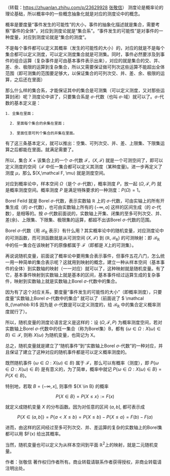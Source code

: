 （转载：https://zhuanlan.zhihu.com/p/23629928        [张敬信](https://www.zhihu.com/people/huc_zhangjingxin)）
测度论是概率论的理论基础，所以概率中的一些概念抽象化就是对应的测度论中的概念。

概率是要度量“事件发生的可能性”的大小，事件的抽象化描述就是集合，需要考察“事件的全体”，对应到测度论就是“集合系”。“事件发生的可能性”是对事件的一种度量，对应到测度论就是“集合的测度”。

不是每个事件都可以定义其概率（发生的可能性的大小）的，对应的就是不是每个集合都可以定义测度，可以定义测度集合就是可测集。同时，事件必然要涉及到事件的组合运算（复杂事件是可由基本事件表示出来），对应的就是集合的交、并、差、余、极限的运算到复杂集合，所以又需要保证做可列次这些运算不能超出全体范围（即可测集的范围要足够大，以保证集合的可列次交、并、差、余、极限的运算，之后还在里面）

那么什么样的集合系，才能保证其中的集合是可测集（可以定义测度，又对那些运算封闭）呢？测度论中讲了，只要集合系是 $\sigma$-代数（也叫 $\sigma$-域）就可以了。$\sigma$-代数的基本定义是：

```
1. 全集在里面；

  2. 里面每个集合的余集在里面；

  3. 里面任意可列个集合的并集在里面。
```

有了这三条基本定义，就可以推出：空集、可列次交、并、差、上限集、下限集运算之后都能在里面。就满足需要了。

所以，集合 $X$ + 该集合上的一个 $\sigma$-代数 $\mathcal F$，$(X,\mathcal F)$ 就是一个可测空间了，即可以定义测度的空间（$\mathcal F$ 中任一集合都可以定义其测度（某种度量)。进一步再定义了测度 $\mu$，那么 $(X,\mathcal F, \mu) 就是测度空间。

对应到概率论中，样本空间 $\Omega$（是个 $\sigma$-代数），概率测度 $P$，放一起 $(\Omega,\mathcal F,P)$ 就是概率测度空间。概率测度 $P$ 是满足特殊要求的一种测度：$P(\Omega)=1$。

Borel Feild 就是 Borel $\sigma$-代数，表示实数轴 $\mathbb R$ 上的 $\sigma$-代数，可由实轴上的所有开集生成（的 $\sigma$-代数），也可由实数轴上所有的 $(-\infty,a]$ 这样的区间生成（的 $\sigma$-代数），是相等的。按 $\sigma$-代数前面说的，实数轴上开集、闭集的至多可列次交、并、差(余)、上限集、下限集、极限集的运算，都超不出该Borel  $\sigma$-代数的范围。

Borel $\sigma$-代数（用 $\mathcal B_{\mathbb R}$ 表示）有什么用？其实概率论中的随机变量，对应测度论中的可测函数，而可测函数就是从可测空间 $(X,\mathcal F)$ 到 $(\mathbb R, \mathcal B_{\mathbb R})$ 的可测映射：即 $\mathcal B_{\mathbb R}$ 中的任一集合在该映射下的原像都属于 $\mathcal F$（即都是 $X$上的可测集）。

再说说随机变量，前面说了概率论中要用集合表示事件，但事件五花八门，怎么统一用一种简单的集合表示呢？这就用到映射的概念，建立一种从样本空间（基本事件的全体）到实数轴的映射（一一对应）就可以了，这种映射就是随机变量。有了它，基本事件映射到实数轴上就是基本的区间，基本事件经过运算生成的复杂事件，映射到实数轴上就是实数轴上Borel $\sigma$-代数中的集合。

因为有了这个对应关系，要度量“事件发生的可能性的大小”（即概率测度），只要度量“实数轴上Borel $\sigma$-代数中的集合” 就可以了（前面说了 $ \mathcal B_{\mathbb R}$ 因为是 $\sigma$-代数是可以定义测度的，给  $\mathcal B_{\mathbb R}$ 中的集合定义概率测度就行了）。

所以，随机变量的测度论语言定义是这样的：设 $(\Omega,\mathcal F,P)$ 为概率测度空间，若对实数轴上Borel $\sigma$-代数中的任一集合（称为Borel集）B，都有 $\{\omega \in \Omega : X(\omega)\in B\}\in \mathcal F$, 则称 $X(\omega)$ 为随机变量，也简记为 X。

总之，随机变量就是建立了“随机事件”到“实数轴上Borel  $\sigma$-代数”的一种对应，并且保证了建立了这种对应的随机事件都是可以定义概率测度的。

既然随机事件  $\{\omega \in \Omega : X(\omega)\in B\}$ 属于 $\mathcal F$，那么可以有概率（测度），即  $P\{\omega \in \Omega : X(\omega)\in B\}$ 是有意义的，为了简单，概率中就记 $P\{\omega \in \Omega : X(\omega)\in B\}=P\{X\in B\}$。

特别地，若取 $B=(-\infty,x]$, 则事件 $\{X \in B\} 的概率

$$
P\{X \in B\} = P\{ X\le x\}:=F(x)
$$

就定义成随机变量 $X$ 的分布函数。因为对任意的区间 $(a,b]$, 都可表示成


$$
P\{ X \in (a,b]\}=P\{a \lt X \le b\}=P\{ X \le b\} - P\{X \le a\} = F(b)-F(a)
$$

进而，由这样的区间经过至多可列次交、并、差运算的复杂的实数轴上的Borel集都可以用 $F(x) 给出其概率。

当然，随机变量也可以定义为从样本空间到平面 $\mathbb R^2$上的映射，就是二元随机变量。

作者：张敬信
著作权归作者所有。商业转载请联系作者获得授权，非商业转载请注明出处。

